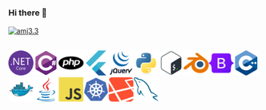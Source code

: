 ### Hi there 👋

<a href="https://instagram.com/blackdeathhz" target="blank"><img align="center" src="https://raw.githubusercontent.com/rahuldkjain/github-profile-readme-generator/master/src/images/icons/Social/instagram.svg" alt="amj3.3" height="30" width="40" /></a>
</p>
</br>
<img src="https://github.com/devicons/devicon/blob/master/icons/dotnetcore/dotnetcore-original.svg" width="50" height="50"><img src="https://github.com/devicons/devicon/blob/master/icons/csharp/csharp-original.svg" width="50" height="50"><img src="https://github.com/devicons/devicon/blob/master/icons/php/php-plain.svg" width="50" height="50"><img src="https://github.com/devicons/devicon/blob/master/icons/flutter/flutter-original.svg" width="50" height="50"><img src="https://github.com/devicons/devicon/blob/master/icons/jquery/jquery-original-wordmark.svg" width="50" height="50"><img src="https://github.com/devicons/devicon/blob/master/icons/python/python-original.svg" width="50" height="50"><img src="https://github.com/devicons/devicon/blob/master/icons/bash/bash-original.svg" width="50" height="50"><img src="https://github.com/devicons/devicon/blob/master/icons/blender/blender-original.svg" width="50" height="50"><img src="https://github.com/devicons/devicon/blob/master/icons/bootstrap/bootstrap-original.svg" width="50" height="50"><img src="https://github.com/devicons/devicon/blob/master/icons/cplusplus/cplusplus-original.svg" width="50" height="50"><img src="https://github.com/devicons/devicon/blob/master/icons/docker/docker-original.svg" width="50" height="50"><img src="https://github.com/devicons/devicon/blob/master/icons/java/java-original.svg" width="50" height="50"><img src="https://github.com/devicons/devicon/blob/master/icons/javascript/javascript-original.svg" width="50" height="50"><img src="https://github.com/devicons/devicon/blob/master/icons/kubernetes/kubernetes-plain.svg" width="50" height="50"><img src="https://github.com/devicons/devicon/blob/master/icons/laravel/laravel-plain.svg" width="50" height="50"><img src="https://github.com/devicons/devicon/blob/master/icons/mysql/mysql-original.svg" width="50" height="50">
<!--
**Hamzah-Telha/Hamzah-Telha** is a ✨ _special_ ✨ repository because its `README.md` (this file) appears on your GitHub profile.

Here are some ideas to get you started:

- 🔭 I’m currently working on ...
- 🌱 I’m currently learning ...
- 👯 I’m looking to collaborate on ...
- 🤔 I’m looking for help with ...
- 💬 Ask me about ...
- 📫 How to reach me: ...
- 😄 Pronouns: ...
- ⚡ Fun fact: ...
-->
